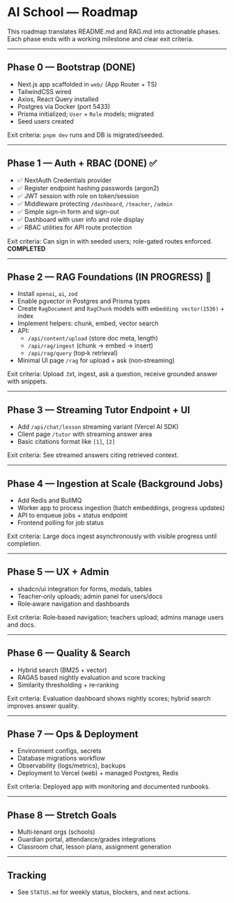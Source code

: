 # AI School — Roadmap

This roadmap translates README.md and RAG.md into actionable phases. Each phase ends with a working milestone and clear exit criteria.

---

## Phase 0 — Bootstrap (DONE)
- Next.js app scaffolded in `web/` (App Router + TS)
- TailwindCSS wired
- Axios, React Query installed
- Postgres via Docker (port 5433)
- Prisma initialized; `User` + `Role` models; migrated
- Seed users created

Exit criteria: `pnpm dev` runs and DB is migrated/seeded.

---

## Phase 1 — Auth + RBAC (DONE) ✅
- ✅ NextAuth Credentials provider
- ✅ Register endpoint hashing passwords (argon2)
- ✅ JWT session with role on token/session
- ✅ Middleware protecting `/dashboard`, `/teacher`, `/admin`
- ✅ Simple sign-in form and sign-out
- ✅ Dashboard with user info and role display
- ✅ RBAC utilities for API route protection

Exit criteria: Can sign in with seeded users; role-gated routes enforced. **COMPLETED**

---

## Phase 2 — RAG Foundations (IN PROGRESS) 🔄
- Install `openai`, `ai`, `zod`
- Enable pgvector in Postgres and Prisma types
- Create `RagDocument` and `RagChunk` models with `embedding vector(1536)` + index
- Implement helpers: chunk, embed, vector search
- API:
  - `/api/content/upload` (store doc meta, length)
  - `/api/rag/ingest` (chunk → embed → insert)
  - `/api/rag/query` (top‑k retrieval)
- Minimal UI page `/rag` for upload + ask (non‑streaming)

Exit criteria: Upload .txt, ingest, ask a question, receive grounded answer with snippets.

---

## Phase 3 — Streaming Tutor Endpoint + UI
- Add `/api/chat/lesson` streaming variant (Vercel AI SDK)
- Client page `/tutor` with streaming answer area
- Basic citations format like `[1]`, `[2]`

Exit criteria: See streamed answers citing retrieved context.

---

## Phase 4 — Ingestion at Scale (Background Jobs)
- Add Redis and BullMQ
- Worker app to process ingestion (batch embeddings, progress updates)
- API to enqueue jobs + status endpoint
- Frontend polling for job status

Exit criteria: Large docs ingest asynchronously with visible progress until completion.

---

## Phase 5 — UX + Admin
- shadcn/ui integration for forms, modals, tables
- Teacher‑only uploads; admin panel for users/docs
- Role‑aware navigation and dashboards

Exit criteria: Role‑based navigation; teachers upload; admins manage users and docs.

---

## Phase 6 — Quality & Search
- Hybrid search (BM25 + vector)
- RAGAS based nightly evaluation and score tracking
- Similarity thresholding + re‑ranking

Exit criteria: Evaluation dashboard shows nightly scores; hybrid search improves answer quality.

---

## Phase 7 — Ops & Deployment
- Environment configs, secrets
- Database migrations workflow
- Observability (logs/metrics), backups
- Deployment to Vercel (web) + managed Postgres, Redis

Exit criteria: Deployed app with monitoring and documented runbooks.

---

## Phase 8 — Stretch Goals
- Multi‑tenant orgs (schools)
- Guardian portal, attendance/grades integrations
- Classroom chat, lesson plans, assignment generation

---

## Tracking
- See `STATUS.md` for weekly status, blockers, and next actions.


